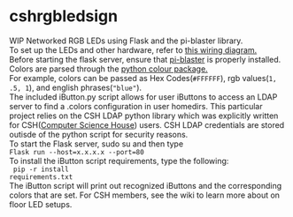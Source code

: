# cshrgbledsign

WIP Networked RGB LEDs using Flask and the pi-blaster library.
<br>
To set up the LEDs and other hardware, refer to [this wiring diagram.](http://mitchtech.net/wp-content/uploads/2013/01/raspi_rgb_led-300x194.png)
<br>
Before starting the flask server, ensure that [pi-blaster](https://github.com/sarfata/pi-blaster) is properly installed.
<br>
Colors are parsed through the [python colour package.](https://pypi.python.org/pypi/colour)
<br>
For example, colors can be passed as Hex Codes(<code>#FFFFFF</code>), rgb values(<code>1, .5, 1</code>), and english phrases(<code>"blue"</code>).
<br>
The included iButton.py script allows for user iButtons to access an LDAP server to find a .colors configuration in user homedirs.
This particular project relies on the CSH LDAP python library which was explicitly written for CSH([Computer Science House](http:csh.rit.edu)) users.
CSH LDAP credentials are stored outisde of the python script for security reasons.
<br>
To start the Flask server, sudo su and then type 
<code>
Flask run --host=x.x.x.x --port=80
</code>
<br>
To install the iButton script requirements, type the following:
<br>
<code>
pip -r install requirements.txt
</code>
<br>
The iButton script will print out recognized iButtons and the corresponding colors that are set.
For CSH members, see the wiki to learn more about on floor LED setups.
